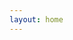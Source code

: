 ```yaml
---
layout: home
---
```


<script setup>
import { onMounted } from "vue";
import SwaggerUI from "swagger-ui";
import "swagger-ui/dist/swagger-ui.css";

onMounted(() => {
  SwaggerUI({
    dom_id: "#swagger",
    url: './rs-api.yaml'
  });
});
</script>

<div class="swagger" id="swagger"></div>

<style scoped>
/** add your custom style here **/
#swagger {
  border: 1px;
}
</style>